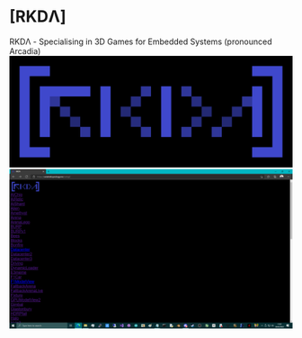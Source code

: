 # [RKDΛ]
RKDΛ - Specialising in 3D Games for Embedded Systems (pronounced Arcadia)
![RKDΛ](https://github.com/TheMindVirus/RKDA/blob/main/banner.png)
![RKDΛ](https://github.com/TheMindVirus/RKDA/blob/main/screenshot.png)
